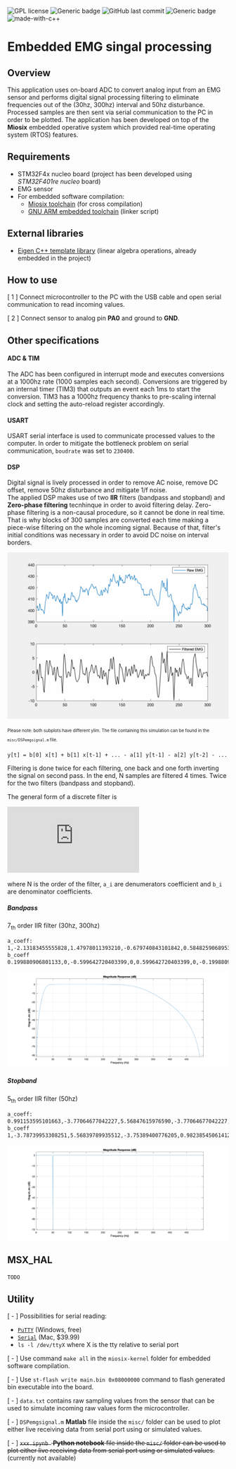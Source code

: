 ![GPL license](https://img.shields.io/badge/license-GPL-blue.svg)
![Generic badge](https://img.shields.io/badge/build-pass-green.svg)
![GitHub last commit](https://img.shields.io/github/last-commit/sorre97/STM32-EMGsensor)
![Generic badge](https://img.shields.io/badge/RTOS-miosix-orange.svg)
![made-with-c++](https://img.shields.io/badge/Made%20with-C/C++-1f425f.svg)

# Embedded EMG singal processing

## Overview
This application uses on-board ADC to convert analog input from an EMG sensor and performs digital signal processing filtering to eliminate frequencies out of the (30hz, 300hz) interval and 50hz disturbance. Processed samples are then sent via serial communication to the PC in order to be plotted. The application has been developed on top of the __Miosix__ embedded operative system which provided real-time operating system (RTOS) features.

## Requirements
- STM32F4x nucleo board (project has been developed using _STM32F401re nucleo_ board)
- EMG sensor
- For embedded software compilation:
  - [Miosix toolchain](https://miosix.org/wiki/index.php?title=Miosix_Toolchain) (for cross compilation)
  - [GNU ARM embedded toolchain](https://developer.arm.com/tools-and-software/open-source-software/developer-tools/gnu-toolchain/gnu-rm/downloads) (linker script)

## External libraries
- [Eigen C++ template library](https://eigen.tuxfamily.org/index.php?title=Main_Page) (linear algebra operations, already embedded in the project)

## How to use
[ 1 ] Connect microcontroller to the PC with the USB cable and open serial communication to read incoming values.

[ 2 ] Connect sensor to analog pin __PA0__ and ground to __GND__.

## Other specifications

#### ADC & TIM
The ADC has been configured in interrupt mode and executes conversions at a 1000hz rate (1000 samples each second). Conversions are triggered by an internal timer (TIM3) that outputs an event each 1ms to start the conversion. TIM3 has a 1000hz frequency thanks to pre-scaling internal clock and setting the auto-reload register accordingly.

#### USART
USART serial interface is used to communicate processed values to the computer. In order to mitigate the bottleneck problem on serial communication, `boudrate` was set to `230400`.

#### DSP
Digital signal is lively processed in order to remove AC noise, remove DC offset, remove 50hz disturbance and mitigate 1/f noise.<br>
The applied DSP makes use of two __IIR__ filters (bandpass and stopband) and __Zero-phase filtering__ tecnhinque in order to avoid filtering delay. Zero-phase filtering is a non-causal procedure, so it cannot be done in real time. That is why blocks of 300 samples are converted each time making a piece-wise filtering on the whole incoming signal. Because of that, filter's initial conditions was necessary in order to avoid DC noise on interval borders. 

![til](./misc/EMGcomparison.gif)<br>

<sub><sup>Please note: both subplots have different ylim. The file containing this simulation can be found in the `misc/DSPemgsignal.m` file.</sub></sup>

	y[t] = b[0] x[t] + b[1] x[t-1] + ... - a[1] y[t-1] - a[2] y[t-2] - ...
Filtering is done twice for each filtering, one back and one forth inverting the signal on second pass. In the end, N samples are filtered 4 times. Twice for the two filters (bandpass and stopband).

The general form of a discrete filter is

![equation](https://latex.codecogs.com/svg.latex?%7B%5Ccolor%7BDarkOrange%7D%20H%28z%29%20%3D%20%5Cfrac%7BY%28z%29%7D%7BX%28z%29%7D%20%3D%20%5Cfrac%7B%5Csum_%7Bi%20%3D%200%7D%5E%7BN%7D%20b_i%20%5Ccdot%20z%5E%7B-1%7D%7D%7B1%20-%20%5Csum_%7Bi%20%3D%201%7D%5E%7BN%7D%20a_i%20%5Ccdot%20z%5E%7B-1%7D%7D%7D)

where N is the order of the filter, `a_i` are denumerators coefficient and `b_i` are denominator coefficients.

##### Bandpass
7<sub>th</sub> order IIR filter (30hz, 300hz)
	
    a_coeff: 1,-2.13183455555828,1.47978011393210,-0.679740843101842,0.584825906895303,-0.218461835750097,-0.0211926261278646
    b_coeff 0.199880906801133,0,-0.599642720403399,0,0.599642720403399,0,-0.199880906801133

![til](./misc/bandpass.png)<br>

##### Stopband
5<sub>th</sub> order IIR filter (50hz)
	
    a_coeff: 0.991153595101663,-3.77064677042227,5.56847615976590,-3.77064677042227,0.991153595101663
    b_coeff 1,-3.78739953308251,5.56839789935512,-3.75389400776205,0.982385450614124

![til](./misc/stopband.png)<br>

## MSX_HAL
`TODO`

## Utility
[ - ] Possibilities for serial reading:
- [`PuTTY`](https://putty.org) (Windows, free) 
- [`Serial`](https://www.decisivetactics.com/products/serial/) (Mac, $39.99)
- `ls -l /dev/ttyX` where X is the tty relative to serial port

[ - ] Use command `make all` in the `miosix-kernel` folder for embedded software compilation.

[ - ] Use `st-flash write main.bin 0x08000000` command to flash generated bin executable into the board.

[ - ] `data.txt` contains raw sampling values from the sensor that can be used to simulate incoming raw values form the microcontroller.

[ - ] `DSPemgsignal.m` __Matlab__ file inside the `misc/` folder can be used to plot either live receiving data from serial port using or simulated values.

[ - ] ~~`xxx.ipynb ` __Python notebook__ file inside the `misc/` folder can be used to plot either live receiving data from serial port using or simulated values.~~ (currently not available)


